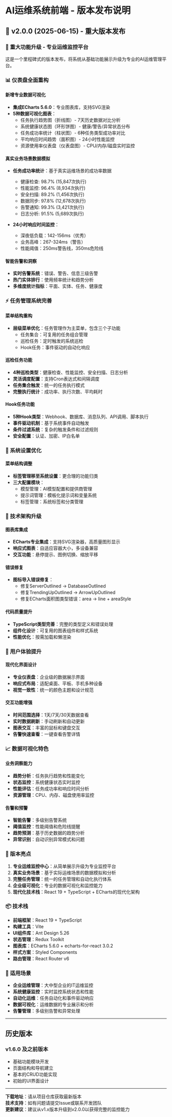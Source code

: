 # AI运维系统前端 - 版本发布说明

## 🚀 v2.0.0 (2025-06-15) - 重大版本发布

### 🎉 重大功能升级 - 专业运维监控平台

这是一个里程碑式的版本发布，将系统从基础功能展示升级为专业的AI运维管理平台。

### 📊 仪表盘全面重构

#### 新增专业数据可视化
- **集成ECharts 5.6.0**：专业图表库，支持SVG渲染
- **5种数据可视化图表**：
  - 任务执行趋势图（折线图）- 7天历史数据对比分析
  - 系统健康状态图（环形饼图）- 健康/警告/异常状态分布
  - 任务成功率统计（柱状图）- 6种任务类型成功率对比
  - 平均响应时间趋势（面积图）- 24小时性能监控
  - 资源使用率仪表盘（仪表盘图）- CPU/内存/磁盘实时监控

#### 真实业务场景数据模拟
- **任务成功率统计**：基于真实运维场景的成功率数据
  - 健康检查: 98.7% (15,847次执行)
  - 性能监控: 96.4% (8,934次执行)
  - 安全扫描: 89.2% (1,456次执行)
  - 数据同步: 97.8% (12,678次执行)
  - 告警通知: 99.3% (3,421次执行)
  - 日志分析: 91.5% (5,689次执行)

- **24小时响应时间监控**：
  - 深夜低负载：142-156ms（优秀）
  - 业务高峰：267-324ms（警告）
  - 性能阈值：250ms警告线，350ms危险线

#### 智能告警和洞察
- **实时告警系统**：错误、警告、信息三级告警
- **热门实体排行**：使用频率统计和趋势分析
- **多维度统计指标**：平面、实体、任务、健康度

### ⚡ 任务管理系统完善

#### 菜单结构重构
- **层级菜单优化**：任务管理作为主菜单，包含三个子功能
  - 任务集合：可复用的任务组合管理
  - 巡检任务：定时触发的系统巡检
  - Hook任务：事件驱动的自动化响应

#### 巡检任务功能
- **4种巡检类型**：健康检查、性能监控、安全扫描、日志分析
- **灵活调度配置**：支持Cron表达式和间隔调度
- **任务集合触发**：统一的任务执行模式
- **完整执行统计**：成功率、执行次数、平均耗时

#### Hook任务功能
- **5种Hook类型**：Webhook、数据库、消息队列、API调用、脚本执行
- **事件驱动机制**：基于系统事件自动触发
- **条件过滤系统**：复杂的触发条件和过滤规则
- **安全配置**：认证、加密、IP白名单

### 🎯 系统设置优化

#### 菜单结构调整
- **标签管理移至系统设置**：更合理的功能归类
- **三大配置模块**：
  - 模型管理：AI模型配置和提供商管理
  - 提示词管理：模板化提示词和变量系统
  - 标签管理：系统标签和分类管理

### 🔧 技术架构升级

#### 图表库集成
- **ECharts专业集成**：支持SVG渲染器，高质量图形显示
- **响应式图表**：自适应容器大小，多设备兼容
- **交互功能**：悬停提示、图例切换、缩放平移

#### 错误修复
- **图标导入错误修复**：
  - 修复ServerOutlined → DatabaseOutlined
  - 修复TrendingUpOutlined → ArrowUpOutlined
  - 修复ECharts面积图类型错误：area → line + areaStyle

#### 代码质量提升
- **TypeScript类型完善**：完整的类型定义和错误处理
- **组件化设计**：可复用的图表组件和样式系统
- **性能优化**：按需加载和懒渲染

### 🎨 用户体验提升

#### 现代化界面设计
- **专业仪表盘**：企业级的数据展示界面
- **响应式布局**：适配桌面、平板、手机多种设备
- **视觉一致性**：统一的颜色主题和设计规范

#### 交互功能增强
- **时间范围选择**：1天/7天/30天数据查看
- **实时数据刷新**：手动刷新和自动更新
- **图表交互**：丰富的鼠标和键盘交互
- **告警快速查看**：一键查看告警详情

### 📈 数据可视化特色

#### 业务洞察能力
- **趋势分析**：任务执行趋势和性能变化
- **状态监控**：系统健康状态实时监控
- **性能评估**：任务成功率和响应时间分析
- **资源管理**：CPU、内存、磁盘使用率监控

#### 告警和预警
- **智能告警**：多级别告警系统
- **阈值监控**：性能阈值和危险线提醒
- **趋势预测**：基于历史数据的趋势分析
- **异常识别**：自动识别异常模式和问题

### 🚀 版本亮点

1. **专业运维监控中心**：从简单展示升级为专业监控平台
2. **真实业务场景**：基于实际运维场景的数据模拟和分析
3. **完整任务管理**：统一的任务管理和自动化执行体系
4. **企业级可视化**：专业的数据可视化和监控能力
5. **现代化技术栈**：React 19 + TypeScript + ECharts的现代化架构

### 📦 技术栈

- **前端框架**：React 19 + TypeScript
- **构建工具**：Vite
- **UI组件库**：Ant Design 5.26
- **状态管理**：Redux Toolkit
- **图表库**：ECharts 5.6.0 + echarts-for-react 3.0.2
- **样式方案**：Styled Components
- **路由管理**：React Router v6

### 🎯 适用场景

- **企业运维管理**：大中型企业的IT运维监控
- **系统健康监控**：实时监控系统状态和性能
- **自动化运维**：任务自动化和事件驱动响应
- **数据可视化**：运维数据的专业展示和分析
- **告警管理**：多级别告警和异常处理

---

## 历史版本

### v1.6.0 及之前版本
- 基础功能模块开发
- 页面结构和导航建立
- 基本的CRUD功能实现
- 初始的UI界面设计

---

**下载地址**：请从项目仓库获取最新版本  
**技术支持**：如有问题请提交Issue或联系开发团队  
**更新建议**：建议从v1.x版本升级到v2.0.0以获得完整的监控能力
